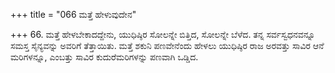 +++
title = "066 ಮತ್ತೆ ಹೇಳುವುದೇನ"

+++
66. ಮತ್ತೆ ಹೇಳಬೇಕಾದದ್ದೇನು, ಯುಧಿಷ್ಠಿರ ಸೋಲನ್ನೇ ಬಿತ್ತಿದ, ಸೋಲನ್ನೇ ಬೆಳೆದ. ತನ್ನ ಸರ್ವಸ್ವಧನವನ್ನೂ ಸಮಸ್ತ ಸೈನ್ಯವನ್ನು ಅವರಿಗೆ ತೆತ್ತಾಯಿತು. ಮತ್ತೆ ಶಕುನಿ ಪಣವೇನೆಂದು ಹೇಳಲು ಯುಧಿಷ್ಠಿರ ರಾಜ ಅರವತ್ತು ಸಾವಿರ ಆನೆ ಮರಿಗಳನ್ನೂ, ಎಂಬತ್ತು ಸಾವಿರ ಕುದುರೆಮರಿಗಳನ್ನು ಪಣವಾಗಿ ಒಡ್ಡಿದ.